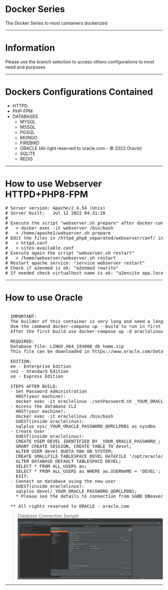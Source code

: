 
# Docker Series

The Docker Series to most containers dockerized

-------------

# Information

Please use the branch selection to access others configurations to most need and purposes

-------------

# Dockers Configurations Contained

- HTTPD
- PHP-FPM
- DATABASES
  - MYSQL
  - MSSQL
  - PGSQL
  - MONGO
  - FIREBIRD
  - ORACLE (All right reserved to oracle.com - &copy; 2022 Oracle)
  - SQLITE
  - REDIS

-------------

# How to use Webserver HTTPD+PHP8-FPM

<pre>
# Server version: Apache/2.4.54 (Unix)
# Server built:   Jul 12 2022 04:31:28
#
# Execute the script "webserver.sh prepare" after docker-compose up -d
#   > docker exec -it webserver /bin/bash
#   > /home/apache2/webserver.sh prepare
# Edit the files in /httpd_php8_separated/webserver/conf/ in this project path [conf|htdocs]
#   > httpd.conf
#   > sites-available.conf
# Execute again the script "webserver.sh restart"
#   > /home/webserver/webserver.sh restart
# Restart apache service: "service webserver restart"
# Check if a2enmod is ok: "a2enmod rewrite"
# If needed check virtualhost name is ok: "a2ensite app.local.conf"
</pre>

-------------

# How to use Oracle

<pre>

  IMPORTANT:
  The builder of this container is very long and need a long time to finish correctly
  Use the command docker-compose up --build to run in first time
  After the first build use docker-compose up -d oraclelinux
  
  REQUIRED:
  Database file: LINUX.X64_193000_db_home.zip
  This file can be downloaded in https://www.oracle.com/database/technologies/oracle-database-software-downloads.html
  
  EDITION:
  ee - Enterprise Edition
  se2 - Standard Edition
  xe - Express Edition
  
  STEPS AFTER BUILD:
  - Set Password Administration
    HOST(your machine):
    docker exec -it oraclelinux ./setPassword.sh _YOUR_ORACLE_PASSWORD_
  - Access the database CLI
    HOST(your machine):
    docker exec -it oraclelinux /bin/bash
    GUEST(inside oraclelinux):
    sqlplus sys/_YOUR_ORACLE_PASSWORD_@ORCLPDB1 as sysdba
  - Create User
    GUEST(inside oraclelinux):
    CREATE USER DEVEL IDENTIFIED BY _YOUR_ORACLE_PASSWORD_;
    GRANT CREATE SESSION, CREATE TABLE TO devel;
    ALTER USER devel QUOTA 50m ON SYSTEM;
    CREATE SMALLFILE TABLESPACE DEVEL DATAFILE '/opt/oracle/oradata/ORCLCDB/ORCLPDB1/devel.dbf' SIZE 1G;
    ALTER DATABASE DEFAULT TABLESPACE DEVEL;
    SELECT * FROM ALL_USERS au;
    SELECT * FROM ALL_USERS au WHERE au.USERNAME = 'DEVEL';
    EXIT;
  - Connect on database using the new user
    GUEST(inside oraclelinux):
    sqlplus devel/_YOUR_ORACLE_PASSWORD_@ORCLPDB1;
    * Please see the details to connection from SGBD DBeaver in folder oracle/midias/DBeaver-Oracle-Connection-Details.png
  
  ** All rights reserved to ORACLE - oracle.com
</pre>

> Database Connection Sample
![img.png](httpd_php8_databases_separated/oracle/midias/DBeaver-Oracle-Connection-Details.png)

---------------